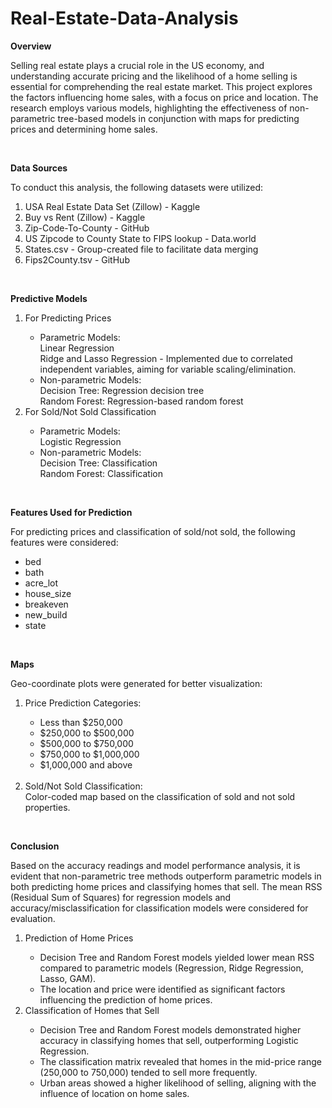 # Real-Estate-Data-Analysis

**Overview**

Selling real estate plays a crucial role in the US economy, and understanding accurate pricing and the likelihood of a home selling is essential for comprehending the real estate market. This project explores the 
factors influencing home sales, with a focus on price and location. The research employs various models, highlighting the effectiveness of non-parametric tree-based models in conjunction with maps for predicting 
prices and determining home sales.

<br>

**Data Sources**

To conduct this analysis, the following datasets were utilized:

1. USA Real Estate Data Set (Zillow) - Kaggle
2. Buy vs Rent (Zillow) - Kaggle
3. Zip-Code-To-County - GitHub
4. US Zipcode to County State to FIPS lookup - Data.world
5. States.csv - Group-created file to facilitate data merging
6. Fips2County.tsv - GitHub

<br>

**Predictive Models**

<ol>
<li>For Predicting Prices</li>
<ul>
<li>Parametric Models:</li>
Linear Regression<br>
Ridge and Lasso Regression - Implemented due to correlated independent variables, aiming for variable scaling/elimination.
<li>Non-parametric Models:</li>
Decision Tree: Regression decision tree<br>
Random Forest: Regression-based random forest
</ul>

<li>For Sold/Not Sold Classification</li>
<ul>
<li>Parametric Models:</li>
Logistic Regression
<li>Non-parametric Models:</li>
Decision Tree: Classification<br>
Random Forest: Classification
<br>
</ul>
</ol>

<br>

**Features Used for Prediction**

For predicting prices and classification of sold/not sold, the following features were considered:
<br> 
<ul>
  <li>bed</li>
  <li>bath</li>
  <li>acre_lot</li>
  <li>house_size</li>
  <li>breakeven</li>
  <li>new_build</li>
  <li>state</li>
</ul>

<br>

**Maps**

Geo-coordinate plots were generated for better visualization:
<ol>
<li>Price Prediction Categories:</li>
<ul>
  <li>Less than $250,000</li>
  <li>$250,000 to $500,000</li>
  <li>$500,000 to $750,000</li>
  <li>$750,000 to $1,000,000</li>
  <li>$1,000,000 and above</li>
</ul>
<br>
<li>Sold/Not Sold Classification:</li>
Color-coded map based on the classification of sold and not sold properties.
</ol>

<br>

**Conclusion**

Based on the accuracy readings and model performance analysis, it is evident that non-parametric tree methods outperform parametric models in both predicting home prices and classifying homes that sell. The mean RSS (Residual Sum of Squares) for regression models and accuracy/misclassification for classification models were considered for evaluation.

<ol>
<li>Prediction of Home Prices</li>
<ul>
<li>Decision Tree and Random Forest models yielded lower mean RSS compared to parametric models (Regression, Ridge Regression, Lasso, GAM).</li>
<li>The location and price were identified as significant factors influencing the prediction of home prices.</li>
</ul>
  
<li>Classification of Homes that Sell</li>
<ul>
<li>Decision Tree and Random Forest models demonstrated higher accuracy in classifying homes that sell, outperforming Logistic Regression.</li>
<li>The classification matrix revealed that homes in the mid-price range (250,000 to 750,000) tended to sell more frequently.</li>
<li>Urban areas showed a higher likelihood of selling, aligning with the influence of location on home sales.</li>
</ul>
</ol>
